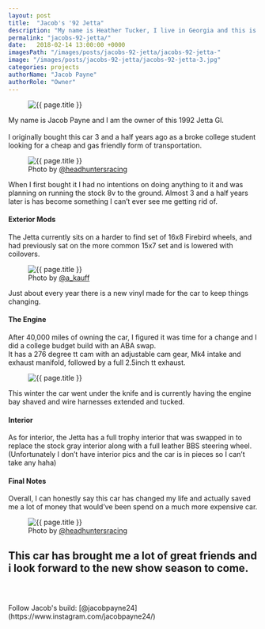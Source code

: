 ```yaml
---
layout: post
title:  "Jacob's '92 Jetta"
description: "My name is Heather Tucker, I live in Georgia and this is my 1990 Volkswagen Golf."
permalink: "jacobs-92-jetta/"
date:   2018-02-14 13:00:00 +0000
imagesPath: "/images/posts/jacobs-92-jetta/jacobs-92-jetta-"
image: "/images/posts/jacobs-92-jetta/jacobs-92-jetta-3.jpg"
categories: projects
authorName: "Jacob Payne"
authorRole: "Owner"
---
```


<figure>
  <img src="{{ page.imagesPath }}3.jpg" alt="{{ page.title }}">
</figure>

My name is Jacob Payne and I am the owner of this 1992 Jetta Gl.
<br/><br/>
I originally bought this car 3 and a half years ago as a broke college student looking for a cheap and gas friendly form of transportation.

<figure>
  <img src="{{ page.imagesPath }}4.jpg" alt="{{ page.title }}">
  <figcaption>Photo by <a href="https://www.instagram.com/headhuntersracing/" target="_blank">@headhuntersracing</a></figcaption>
</figure>

When I first bought it I had no intentions on doing anything to it and was planning on running the stock 8v to the ground. Almost 3 and a half years later is has become something I can’t ever see me getting rid of.

#### Exterior Mods
The Jetta currently sits on a harder to find set of 16x8 Firebird wheels, and had previously sat on the more common 15x7 set and is lowered with coilovers.

<figure>
  <img src="{{ page.imagesPath }}1.jpg" alt="{{ page.title }}">
  <figcaption>Photo by <a href="https://www.instagram.com/a_kauff/" target="_blank">@a_kauff</a></figcaption>
</figure>

Just about every year there is a new vinyl made for the car to keep things changing.


#### The Engine
After 40,000 miles of owning the car, I figured it was time for a change and I did a college budget build with an ABA swap.
<br/>
It has a 276 degree tt cam with an adjustable cam gear, Mk4
intake and exhaust manifold, followed by a full 2.5inch tt exhaust.

<figure>
  <img src="{{ page.imagesPath }}5.jpg" alt="{{ page.title }}">
</figure>

This winter the car went under the knife and is currently having the engine bay shaved and wire harnesses extended and tucked.


#### Interior
As for interior, the Jetta has a full trophy interior that was swapped in to replace the stock gray interior along with a full leather BBS steering wheel. (Unfortunately I don’t have interior pics and the car is in pieces so I can’t take any haha)


#### Final Notes
Overall, I can honestly say this car has changed my life and actually saved me a lot of money that would’ve been spend on a much more expensive car.

<figure>
  <img src="{{ page.imagesPath }}6.jpg" alt="{{ page.title }}">
  <figcaption>Photo by <a href="https://www.instagram.com/headhuntersracing/" target="_blank">@headhuntersracing</a></figcaption>
</figure>

This car has brought me a lot of great friends and i look forward to the new show season to come.
<br/><br/>
-
<br/>
Follow Jacob's build: [@jacobpayne24](https://www.instagram.com/jacobpayne24/)
